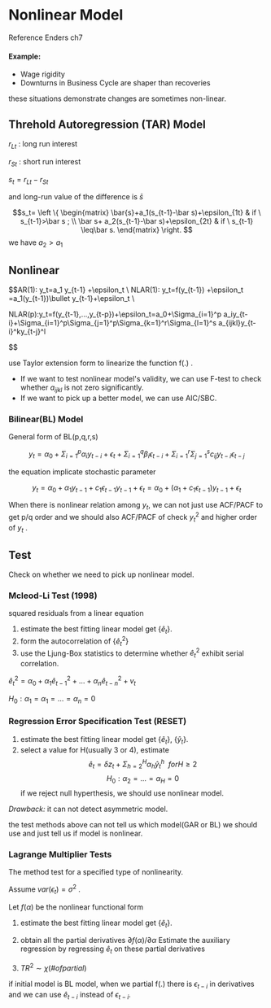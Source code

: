 # Nonlinear Model

Reference Enders ch7

#### Example:
- Wage rigidity
- Downturns in Business Cycle are shaper than recoveries

these situations demonstrate changes are sometimes non-linear.

## Threhold Autoregression (TAR) Model

$r_{Lt}$ : long run interest

$r_{St}$ : short run interest

${s_t}=r_{Lt}-r_{St}$

and long-run value of the difference is
$\bar{s}$

$$s_t= \left \{
  \begin{matrix}
  \bar{s}+a_1(s_{t-1}-\bar s)+\epsilon_{1t} & if \ s_{t-1}>\bar s ; \\
\bar s+ a_2(s_{t-1}-\bar s)+\epsilon_{2t} & if \ s_{t-1} \leq\bar s.
\end{matrix}
\right.
$$
we have
$a_2>a_1$

## Nonlinear

$$AR(1): y_t=a_1 y_{t-1} +\epsilon_t \\
NLAR(1): y_t=f(y_{t-1}) +\epsilon_t =a_1(y_{t-1})\bullet y_{t-1}+\epsilon_t \\

NLAR(p):y_t=f(y_{t-1},...,y_{t-p})+\epsilon_t=a_0+\Sigma_{i=1}^p a_iy_{t-i}+\Sigma_{i=1}^p\Sigma_{j=1}^p\Sigma_{k=1}^r\Sigma_{l=1}^s a_{ijkl}y_{t-i}^ky_{t-j}^l

$$

use Taylor extension form to linearize the function f(.) .

- If we want to test nonlinear model's validity, we can use F-test to check whether $a_{ijkl}$ is not zero significantly.
- If we want to pick up a better model, we can use AIC/SBC.

### Bilinear(BL) Model

General form of BL(p,q,r,s)

$$
y_t=\alpha_0+\Sigma_{i=1}^p \alpha_i y_{t-i}+\epsilon_t+\Sigma_{i=1}^q \beta_i \epsilon_{t-i}+\Sigma_{i=1}^r\Sigma_{j=1}^sc_{ij}y_{t-i}\epsilon_{t-j}
$$

the equation implicate  stochastic parameter

$$y_t=\alpha_0+\alpha_1y_{t-1}+c_1\epsilon_{t-1}y_{t-1}+\epsilon_t=\alpha_0+(\alpha_1+c_1\epsilon_{t-1})y_{t-1}+\epsilon_t$$

When there is nonlinear relation among $y_t$, we can not  just use ACF/PACF to get p/q order and we should also ACF/PACF of check $y_{t}^2$ and higher order of $y_t$ .
## Test
Check on whether we need to pick up nonlinear model.
### Mcleod-Li Test (1998)

squared residuals from a linear equation

1. estimate the best fitting linear model get {$\hat e_t$}.
2. form the autocorrelation of {$\hat e_t^2$}
3. use the Ljung-Box statistics to determine whether $\hat e_t^2$ exhibit serial correlation.

$\hat e_t^2=\alpha_0+\alpha_1 \hat e_{t-1}^2+...+\alpha_n \hat e_{t-n}^2+v_t$

$H_0:\alpha_1=\alpha_1=...=\alpha_n=0$

### Regression Error Specification Test (RESET)
1. estimate the best fitting linear model get {$\hat e_t$}, {$\hat y_t$}.
2. select a value for H(usually 3 or 4), estimate
$$\hat e_t=\delta z_t+\Sigma_{h=2}^H \alpha_h \hat y_t^h \ \ for H \geq 2$$
$$H_0: \alpha_2=...=\alpha_H=0$$
if we reject null hyperthesis, we should use nonlinear model.

*Drawback:* it can not detect asymmetric model.

the test methods above can not tell us which model(GAR or BL) we should use and just tell us if model is nonlinear.

### Lagrange Multiplier Tests

The method test for a specified type of nonlinearity.

Assume $var(\epsilon_t)=\sigma^2$ .

Let $f(\alpha)$ be the nonlinear functional form

1. estimate the best fitting linear model get {$\hat e_t$}.
2. obtain all the partial derivatives $\partial f(\alpha)/\partial \alpha$
Estimate the auxiliary regression by regressing $\hat e_t$ on these partial derivatives

3. $TR^2 \sim \chi(\# of partial )$

if initial model is  BL model, when we partial f(.) there is $\epsilon_{t-i}$ in derivatives and we can use $\hat e_{t-i}$ instead of $\epsilon_{t-i}$.
